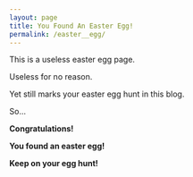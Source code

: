 ```yaml
---
layout: page
title: You Found An Easter Egg!
permalink: /easter__egg/
---
```

This is a useless easter egg page.

Useless for no reason.

Yet still marks your easter egg hunt in this blog.

So...

**Congratulations!**

**You found an easter egg!**

**Keep on your egg hunt!**
